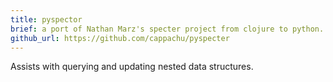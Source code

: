 ```yaml
---
title: pyspector 
brief: a port of Nathan Marz's specter project from clojure to python.
github_url: https://github.com/cappachu/pyspecter
---
```


Assists with querying and updating nested data structures.
